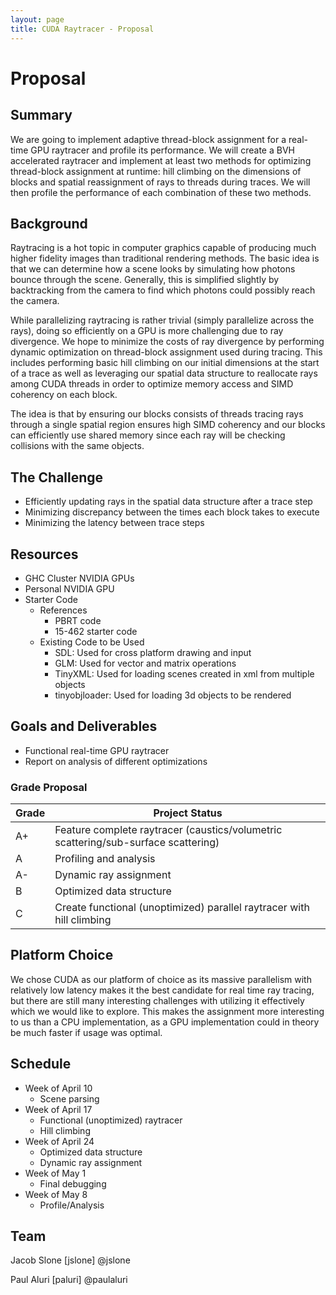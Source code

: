 ```yaml
---
layout: page
title: CUDA Raytracer - Proposal
---
```


# Proposal

## Summary
We are going to implement adaptive thread-block assignment for a real-time GPU raytracer and profile its performance. We will create a BVH accelerated raytracer and implement at least two methods for optimizing thread-block assignment at runtime: hill climbing on the dimensions of blocks and spatial reassignment of rays to threads during traces. We will then profile the performance of each combination of these two methods.

## Background
Raytracing is a hot topic in computer graphics capable of producing much higher fidelity images than traditional rendering methods. The basic idea is that we can determine how a scene looks by simulating how photons bounce through the scene. Generally, this is simplified slightly by backtracking from the camera to find which photons could possibly reach the camera.

While parallelizing raytracing is rather trivial (simply parallelize across the rays), doing so efficiently on a GPU is more challenging due to ray divergence. We hope to minimize the costs of ray divergence by performing dynamic optimization on thread-block assignment used during tracing. This includes performing basic hill climbing on our initial dimensions at the start of a trace as well as leveraging our spatial data structure to reallocate rays among CUDA threads in order to optimize memory access and SIMD coherency on each block.

The idea is that by ensuring our blocks consists of threads tracing rays through a single spatial region ensures high SIMD coherency and our blocks can efficiently use shared memory since each ray will be checking collisions with the same objects.

## The Challenge
- Efficiently updating rays in the spatial data structure after a trace step
- Minimizing discrepancy between the times each block takes to execute
- Minimizing the latency between trace steps

## Resources
- GHC Cluster NVIDIA GPUs
- Personal NVIDIA GPU
- Starter Code
    - References
        - PBRT code
        - 15-462 starter code
    - Existing Code to be Used
        - SDL: Used for cross platform drawing and input
        - GLM: Used for vector and matrix operations
        - TinyXML: Used for loading scenes created in xml from multiple objects
        - tinyobjloader: Used for loading 3d objects to be rendered

## Goals and Deliverables
- Functional real-time GPU raytracer
- Report on analysis of different optimizations

### Grade Proposal

Grade | Project Status
------|-----------------------------------------------------------------------------------
A+    | Feature complete raytracer (caustics/volumetric scattering/sub-surface scattering)
A     | Profiling and analysis
A-    | Dynamic ray assignment
B     | Optimized data structure
C     | Create functional (unoptimized) parallel raytracer with hill climbing

## Platform Choice
We chose CUDA as our platform of choice as its massive parallelism with relatively low latency makes
it the best candidate for real time ray tracing, but there are still many interesting challenges with
utilizing it effectively which we would like to explore. This makes the assignment more interesting
to us than a CPU implementation, as a GPU implementation could in theory be much faster if usage was
optimal.

## Schedule
- Week of April 10
    - Scene parsing
- Week of April 17
    - Functional (unoptimized) raytracer
    - Hill climbing
- Week of April 24
    - Optimized data structure
    - Dynamic ray assignment
- Week of May 1
    - Final debugging
- Week of May 8
    - Profile/Analysis 

## Team
Jacob Slone [jslone] @jslone

Paul Aluri [paluri] @paulaluri
